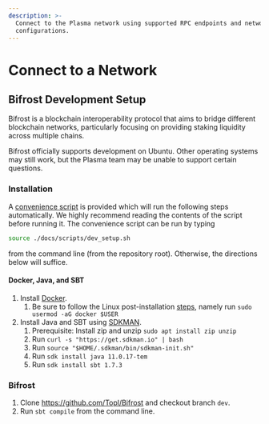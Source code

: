 ```yaml
---
description: >-
  Connect to the Plasma network using supported RPC endpoints and network
  configurations.
---
```


# Connect to a Network

## Bifrost Development Setup

Bifrost is a blockchain interoperability protocol that aims to bridge different blockchain networks, particularly focusing on providing staking liquidity across multiple chains.

Bifrost officially supports development on Ubuntu. Other operating systems may still work, but the Plasma team may be unable to support certain questions.

### Installation

A [convenience script](https://github.com/Topl/Bifrost/blob/dev/docs/scripts/dev_setup.sh) is provided which will run the following steps automatically. We highly recommend reading the contents of the script before running it. The convenience script can be run by typing

```sh
source ./docs/scripts/dev_setup.sh
```

from the command line (from the repository root). Otherwise, the directions below will suffice.

#### Docker, Java, and SBT

1. Install [Docker](https://docs.docker.com/engine/install/).
   1. Be sure to follow the Linux post-installation [steps](https://docs.docker.com/engine/install/linux-postinstall/), namely run `sudo usermod -aG docker $USER`
2. Install Java and SBT using [SDKMAN](https://sdkman.io/install).
   1. Prerequisite: Install zip and unzip `sudo apt install zip unzip`
   2. Run `curl -s "https://get.sdkman.io" | bash`
   3. Run `source "$HOME/.sdkman/bin/sdkman-init.sh"`
   4. Run `sdk install java 11.0.17-tem`
   5. Run `sdk install sbt 1.7.3`

### Bifrost

1. Clone https://github.com/Topl/Bifrost and checkout branch `dev`.
2. Run `sbt compile` from the command line.
